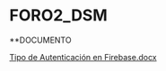 # FORO2_DSM


**DOCUMENTO


[Tipo de Autenticación en Firebase.docx](https://github.com/user-attachments/files/23179176/Tipo.de.Autenticacion.en.Firebase.docx)
